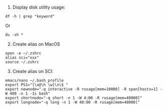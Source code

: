 1. Display disk utility usage:
```
df -h | grep "keyword"
```
Or
```
du -sh *
```

2.	Create alias on MacOS
```
open -e ~/.zshrc
alias sci="xxx"
source ~/.zshrc
```

3. Create alias on SCI:
```
emacs/nano ~/.bash_profile
export PS1="[\u@\h \w]\n\$ "
export newnode="-q interactive -R rusage[mem=10000] -R span[hosts=1] -W 480 -n 1 -Is bash"
export shortnode="-q short -n 1 -W 4:00 -R rusage[mem=40000]"
export longnode="-q long -n 1 -W 40:00 -R rusage[mem=40000]"

```
